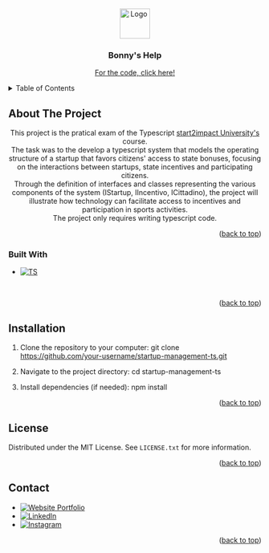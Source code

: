 <!-- Improved compatibility of back to top link: See: https://github.com/othneildrew/Best-README-Template/pull/73 -->

<a name="readme-top"></a>

<!--
*** Thanks for checking out the Best-README-Template. If you have a suggestion
*** that would make this better, please fork the repo and create a pull request
*** or simply open an issue with the tag "enhancement".
*** Don't forget to give the project a star!
*** Thanks again! Now go create something AMAZING! :D
-->

<!-- PROJECT SHIELDS -->
<!--
*** I'm using markdown "reference style" links for readability.
*** Reference links are enclosed in brackets [ ] instead of parentheses ( ).
*** See the bottom of this document for the declaration of the reference variables
*** for contributors-url, forks-url, etc. This is an optional, concise syntax you may use.
*** https://www.markdownguide.org/basic-syntax/#reference-style-links
-->

<!-- PROJECT LOGO -->
<br />
<div align="center">
  <a href="https://github.com/LonneWW/tsc-bonny-bonus">
    <img src="/assets/img/logo.png" alt="Logo" width="60" height="60">
  </a>

<h3 align="center">Bonny's Help</h3>

[For the code, click here!](https://codepen.io/LonneWW/pen/ExBabwa?editors=1111)

</div>

<!-- TABLE OF CONTENTS -->
<details>
  <summary>Table of Contents</summary>
  <ol>
    <li>
      <a href="#about-the-project">About The Project</a>
      <ul>
        <li><a href="#built-with">Built With</a></li>
      </ul>
    </li>
    <li><a href="#installation">installation</a></li>
    <li><a href="#license">License</a></li>
    <li><a href="#contact">Contact</a></li>
  </ol>
</details>

<!-- ABOUT THE PROJECT -->

## About The Project

  <p align="center">
    This project is the pratical exam of the Typescript <a href="https://www.start2impact.it"> start2impact University's </a> course. </br>
    The task was to the develop a typescript system that models the operating structure of a startup that favors citizens' access to state bonuses, focusing on the interactions between startups, state incentives and participating citizens. </br>
    Through the definition of interfaces and classes representing the various components of the system (IStartup, IIncentivo, ICittadino), the project will illustrate how technology can facilitate access to incentives and participation in sports activities.</br> 
    The project only requires writing typescript code.
  </p>

<p align="right">(<a href="#readme-top">back to top</a>)</p>

### Built With

- [![TS][ts-badge]][ts-url]

</br>

<p align="right">(<a href="#readme-top">back to top</a>)</p>

<!-- Installation -->

## Installation

1. Clone the repository to your computer:
   git clone https://github.com/your-username/startup-management-ts.git

2. Navigate to the project directory:
   cd startup-management-ts

3. Install dependencies (if needed):
   npm install

<p align="right">(<a href="#readme-top">back to top</a>)</p>

<!-- LICENSE -->

## License

Distributed under the MIT License. See `LICENSE.txt` for more information.

<p align="right">(<a href="#readme-top">back to top</a>)</p>

<!-- CONTACT -->

## Contact

- [![Website Portfolio][site-badge]][site-url]
- [![LinkedIn][linkedin-shield]][linkedin-url]
- [![Instagram][instagram-shield]][instagram-url]

<p align="right">(<a href="#readme-top">back to top</a>)</p>

[ts-badge]: https://img.shields.io/badge/Typescript-grey?style=flat&logo=typescript&logoColor=%233178C6
[ts-url]: https://www.typescripttutorial.net
[site-badge]: https://img.shields.io/badge/Website-grey?style=flat
[site-url]: https://lonneww.github.io/portfolio/
[instagram-shield]: https://img.shields.io/badge/Instagram-grey?style=flat&logo=instagram&logoColor=%23E4405F
[instagram-url]: https://instagram.com/samuelbaz?igshid=MzNlNGNkZWQ4Mg==
[linkedin-shield]: https://img.shields.io/badge/Linkedin-grey?style=flat&logo=linkedin&logoColor=%230A66C2
[linkedin-url]: https://www.linkedin.com/in/samuel-barbieri-100886208/

